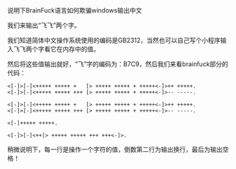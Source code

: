 说明下BrainFuck语言如何欺骗windows输出中文

我们来输出“飞飞”两个字。

我们知道简体中文操作系统使用的编码是GB2312，当然也可以自己写个小程序输入飞飞两个字看它在内存中的值。

然后将这些值输出就好，“飞”字的编码为：B7C9，然后我们来看brainfuck部分的代码：

```
<[-]>[-]<+++++ +++++ +   [> +++++ +++++ + +++++<-]>++ +++++.
<[-]>[-]<+++++ +++++ +++ [> +++++ +++++ + +++++<-]>-- -----.
 
<[-]>[-]<+++++ +++++ +   [> +++++ +++++ + +++++<-]>++ +++++.
<[-]>[-]<+++++ +++++ +++ [> +++++ +++++ + +++++<-]>-- -----.
 
<[-]+++++ +++++.
 
<[-]>[-]<++[> +++++ +++++ +++ +++<-]>.
```

稍微说明下，每一行是操作一个字符的值，倒数第二行为输出换行，最后为输出空格！